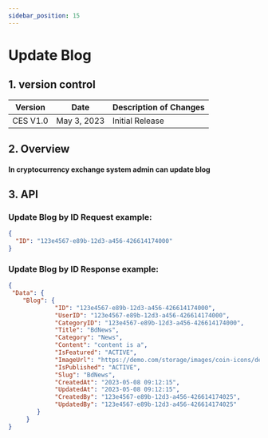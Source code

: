 ```yaml
---
sidebar_position: 15
---
```


# Update Blog

## 1. version control

| Version  | Date        | Description of Changes |
| -------- | ----------- | ---------------------- |
| CES V1.0 | May 3, 2023 | Initial Release        |

## 2. Overview

#### In cryptocurrency exchange system admin can update blog


## 3. API

### Update Blog by ID Request example:

```json
{
  "ID": "123e4567-e89b-12d3-a456-426614174000"
}
```

### Update Blog by ID Response example:

```json
{ 
 "Data": {
    "Blog": {
             "ID": "123e4567-e89b-12d3-a456-426614174000",
             "UserID": "123e4567-e89b-12d3-a456-426614174000",  
             "CategoryID": "123e4567-e89b-12d3-a456-426614174000",
             "Title": "BdNews",
             "Category": "News",
             "Content": "content is a",
             "IsFeatured": "ACTIVE",
             "ImageUrl": "https://demo.com/storage/images/coin-icons/default.jpg",
             "IsPublished": "ACTIVE",
             "Slug": "BdNews",
             "CreatedAt": "2023-05-08 09:12:15",
             "UpdatedAt": "2023-05-08 09:12:15",
             "CreatedBy": "123e4567-e89b-12d3-a456-426614174025",
             "UpdatedBy": "123e4567-e89b-12d3-a456-426614174025"
        }
     }
}
```

